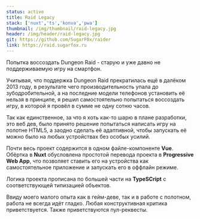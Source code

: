 ```yaml
---
status: active
title: Raid Legacy
stack: ['nuxt','ts','konva','pwa']
thumbnail: /img/thumbnail/raid-legacy.jpg
header: /img/header/raid-legacy.jpg
git: https://github.com/SugarF0x/raider
link: https://raid.sugarfox.ru
---
```


Попытка воссоздать Dungeon Raid - старую и уже давно не поддерживаемую игру на смартфон.
<!--more-->
Учитывая, что поддержка Dungeon Raid прекратилась ещё в далёком 2013 году, в результате чего производительность
упала до зубодробительной, а на последние модели телефонов установить её нельзя в принципе, я решил
самостоятельно попытаться воссоздать игру, в которой я провёл в сумме не одну сотню часов.

Так как единственное, за что я хоть как-то шарю в плане разработки, это веб дев, было принято решение
попытаться написать игру на полотне HTML5, а заодно сделать её адаптивной, чтобы запускать её можно было
на любых устройствах без особых усилий.

Почти весь проект содержится в одном файле-компоненте **Vue**. Обёртка в **Nuxt** обусловлена простотой перевода
проекта в **Progressive Web App**, что позволяет ставить его на устройства как самостоятельное приложение и
запускать его в оффлайн режиме.

Логика проекта прописана по большей части на **TypeSCript** с соответствующей типизацией объектов.

Ввиду моего малого опыта как в гейм-деве, так и в работе с полотном, работа не всегда идёт гладко. Любая конструктивная
критика приветствуется. Также приветствуются пул-реквесты.
